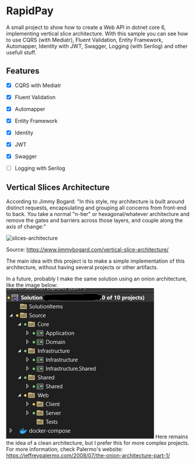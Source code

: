 
# RapidPay

A small project to show how to create a Web API in dotnet core 6, implementing vertical slice architecture.
With this sample you can see how to use CQRS (with Mediatr), Fluent Validation, Entity Framework, Automapper, Identity with JWT, Swagger, Logging (with Serilog) and other usefull stuff.


## Features

- [x] CQRS with Mediatr
- [x] Fluent Validation
- [x] Automapper
- [x] Entity Framework
- [x] Identity
- [x] JWT
- [x] Swagger
- [ ] Logging with Serilog



## Vertical Slices Architecture

According to Jimmy Bogard: "In this style, my architecture is built around distinct requests, encapsulating and grouping all concerns from front-end to back. You take a normal "n-tier" or hexagonal/whatever architecture and remove the gates and barriers across those layers, and couple along the axis of change:"

![slices-architecture](https://jimmybogardsblog.blob.core.windows.net/jimmybogardsblog/3/2018/Picture0030.png)

Source: https://www.jimmybogard.com/vertical-slice-architecture/

The main idea with this project is to make a simple implementation of this architecture, without having several projects or other artifacts.

In a future, probably I make the same solution using an onion architecture, like the image below:
![onion-sample](https://github.com/hgdiaz/RapidPay/blob/main/img/Onion_sample.jpg?raw=true)
Here remains the idea of a clean architecture, but I prefer this for more complex projects.
For more information, check Palermo's website: https://jeffreypalermo.com/2008/07/the-onion-architecture-part-1/

